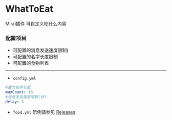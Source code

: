 # WhatToEat
Mirai插件 可自定义吃什么内容

### 配置项目
- 可配置的消息发送速度限制)
- 可配置的名字长度限制
- 可配置的食物列表

---
- `config.yml`
```yaml
#最大名字长度
maxCount: 16
#消息发送速度限制(秒)
delay: 3
```

- `food.yml` 示例请参见 [Releases](https://github.com/HoiGe/WhatToEat/releases)
